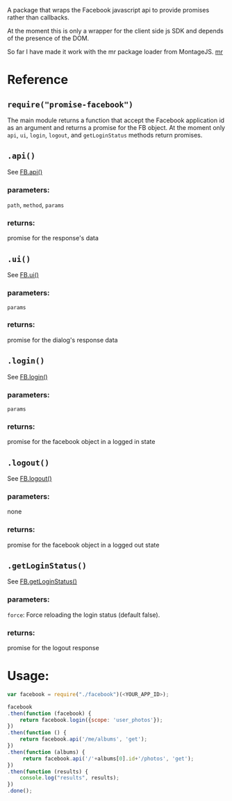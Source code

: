 A package that wraps the Facebook javascript api to provide promises rather than callbacks.

At the moment this is only a wrapper for the client side js SDK and depends of the presence of the DOM.

So far I have made it work with the mr package loader from MontageJS. [mr](https://github.com/montagejs/mr)

# Reference

## `require("promise-facebook")`

The main module returns a function that accept the Facebook application id as an argument and returns a promise for the
FB object.
At the moment only `api`, `ui`, `login`, `logout`, and `getLoginStatus` methods return promises.

## `.api()`

See [FB.api()](https://developers.facebook.com/docs/javascript/reference/FB.api)

### parameters:
`path`, `method`, `params`
### returns:
promise for the response's data

## `.ui()`

See [FB.ui()](https://developers.facebook.com/docs/javascript/reference/FB.ui)

### parameters:
`params`
### returns:
promise for the dialog's response data

## `.login()`

See [FB.login()](https://developers.facebook.com/docs/reference/javascript/FB.login/v2.0)

### parameters:
`params`
### returns:
promise for the facebook object in a logged in state

## `.logout()`

See [FB.logout()](https://developers.facebook.com/docs/reference/javascript/FB.logout)

### parameters:
none
### returns:
promise for the facebook object in a logged out state

## `.getLoginStatus()`

See [FB.getLoginStatus()](https://developers.facebook.com/docs/reference/javascript/FB.getLoginStatus)

### parameters:
`force`: Force reloading the login status (default false).
### returns:
promise for the logout response

# Usage:

```javascript
var facebook = require("./facebook")(<YOUR_APP_ID>);

facebook
.then(function (facebook) {
    return facebook.login({scope: 'user_photos'});
})
.then(function () {
    return facebook.api('/me/albums', 'get');
})
.then(function (albums) {
     return facebook.api('/'+albums[0].id+'/photos', 'get');
})
.then(function (results) {
    console.log("results", results);
})
.done();

```
